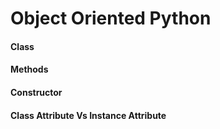 # Object Oriented Python

#### Class 

#### Methods

#### Constructor

#### Class Attribute Vs Instance Attribute


